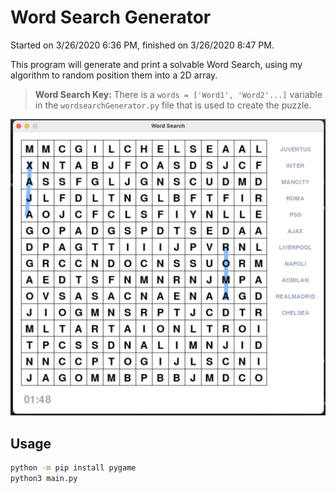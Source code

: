 # Word Search Generator
Started on 3/26/2020 6:36 PM, finished on 3/26/2020 8:47 PM.

This program will generate and print a solvable Word Search, using my algorithm to random position them into a 2D array.

> **Word Search Key:** There is a `words = ['Word1', 'Word2'...]` variable in the `wordsearchGenerator.py` file that is used to create the puzzle.

![](./wordsearch.png)

## Usage

```sh
python -m pip install pygame
python3 main.py
```
